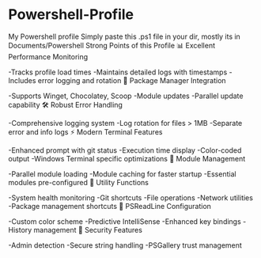 # Powershell-Profile
My Powershell profile
Simply paste this .ps1 file in your dir, mostly its in Documents/Powershell
Strong Points of this Profile
📊 Excellent Performance Monitoring

-Tracks profile load times
-Maintains detailed logs with timestamps
-Includes error logging and rotation
🔄 Package Manager Integration

-Supports Winget, Chocolatey, Scoop
-Module updates
-Parallel update capability
🛠️ Robust Error Handling

-Comprehensive logging system
-Log rotation for files > 1MB
-Separate error and info logs
⚡ Modern Terminal Features

-Enhanced prompt with git status
-Execution time display
-Color-coded output
-Windows Terminal specific optimizations
🔌 Module Management

-Parallel module loading
-Module caching for faster startup
-Essential modules pre-configured
🧰 Utility Functions

-System health monitoring
-Git shortcuts
-File operations
-Network utilities
-Package management shortcuts
🎨 PSReadLine Configuration

-Custom color scheme
-Predictive IntelliSense
-Enhanced key bindings
-History management
🔐 Security Features

-Admin detection
-Secure string handling
-PSGallery trust management
